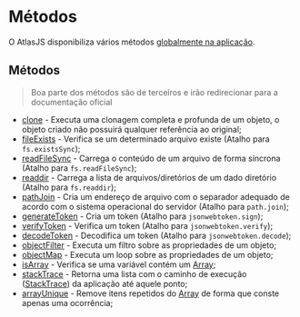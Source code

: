 # Métodos

O AtlasJS disponibiliza vários métodos [globalmente na aplicação](#globals).

## Métodos

> Boa parte dos métodos são de terceiros e irão redirecionar para a documentação oficial

* [clone](https://www.npmjs.com/package/clone) - Executa uma clonagem completa e profunda de um objeto, o objeto criado não possuirá qualquer referência ao original;
* [fileExists](https://nodejs.org/api/fs.html#fs_fs_existssync_path) - Verifica se um determinado arquivo existe (Atalho para `fs.existsSync`);
* [readFileSync]() - Carrega o conteúdo de um arquivo de forma síncrona (Atalho para `fs.readFileSync`);
* [readdir](https://nodejs.org/api/fs.html#fs_fs_readfilesync_path_options) - Carrega a lista de arquivos/diretórios de um dado diretório (Atalho para `fs.readdir`);
* [pathJoin](https://nodejs.org/docs/latest/api/path.html#path_path_join_paths) - Cria um endereço de arquivo com o separador adequado de acordo com o sistema operacional do servidor (Atalho para `path.join`);
* [generateToken](https://www.npmjs.com/package/jsonwebtoken#jwtsignpayload-secretorprivatekey-options-callback) - Cria um token (Atalho para `jsonwebtoken.sign`);
* [verifyToken](https://www.npmjs.com/package/jsonwebtoken#jwtverifytoken-secretorpublickey-options-callback) - Verifica um token (Atalho para `jsonwebtoken.verify`);
* [decodeToken](https://www.npmjs.com/package/jsonwebtoken#jwtdecodetoken--options) - Decodifica um token (Atalho para `jsonwebtoken.decode`);
* [objectFilter](https://www.npmjs.com/package/object-filter) - Executa um filtro sobre as propriedades de um objeto;
* [objectMap](https://www.npmjs.com/package/object.map) - Executa um loop sobre as propriedades de um objeto;
* [isArray](https://www.npmjs.com/package/is-array) - Verifica se uma variável contém um [Array](https://developer.mozilla.org/pt-br/docs/Web/JavaScript/Reference/Global_Objects/Array);
* [stackTrace](https://www.npmjs.com/package/stack-trace) - Retorna uma lista com o caminho de execução ([StackTrace](https://en.wikipedia.org/wiki/Stack_trace)) da aplicação até aquele ponto;
* [arrayUnique](#method.arrayUnique) - Remove itens repetidos do [Array](https://developer.mozilla.org/pt-br/docs/Web/JavaScript/Reference/Global_Objects/Array) de forma que conste apenas uma ocorrência;